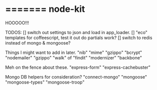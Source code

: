 =======
node-kit
========

HOOOOO!!!

TODOS: 
[] switch out settings to json and load in app_loader. 
[] "eco" templates for coffeescript, test it out do partials work?
[] switch to redis instead of mongo & mongoose?

Things I might want to add in later.
"nib"
"mime"
"gzippo"
"bcrypt"
"nodemailer"
"gzippo"
"walk" of "findit"
"modernizer"
"backbone"

Meh on the fence about these.
"express-form"
"express-cachebuster"

Mongo DB helpers for consideration?
"connect-mongo"
"mongoose"
"mongoose-types"
"mongoose-troop"